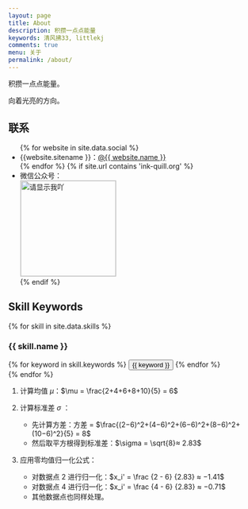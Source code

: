 ```yaml
---
layout: page
title: About
description: 积攒一点点能量
keywords: 清风拂33, littlekj
comments: true
menu: 关于
permalink: /about/
---
```


积攒一点点能量。

向着光亮的方向。

## 联系

<ul>
{% for website in site.data.social %}
<li>{{website.sitename }}：<a href="{{ website.url }}" target="_blank">@{{ website.name }}</a></li>
{% endfor %}
{% if site.url contains 'ink-quill.org' %}
<li>
微信公众号：<br />
<img style="height:192px;width:192px;border:1px solid lightgrey;" src="{{ site.url }}/assets/images/qrcode.jpg" alt="请显示我吖" />
</li>
{% endif %}
</ul>


## Skill Keywords

{% for skill in site.data.skills %}
### {{ skill.name }}
<div class="btn-inline">
{% for keyword in skill.keywords %}
<button class="btn btn-outline" type="button">{{ keyword }}</button>
{% endfor %}
</div>
{% endfor %}


1. 计算均值 $\mu$：$\mu = \frac{2+4+6+8+10}{5} = 6​$
2. 计算标准差 $\sigma$ ：

	- 先计算方差：方差 = $\frac{(2−6)^2+(4−6)^2+(6−6)^2+(8−6)^2+(10−6)^2​}{5} = 8$
	- 然后取平方根得到标准差：$\sigma = \sqrt{8} ​≈ 2.83$
3. 应用零均值归一化公式：

	- 对数据点 $2$ 进行归一化：$x_i' = \frac {2 - 6} {2.83} ≈ −1.41$
	-  对数据点 $4$ 进行归一化：$x_i' = \frac {4 - 6} {2.83} ≈ −0.71$
	- 其他数据点也同样处理。
